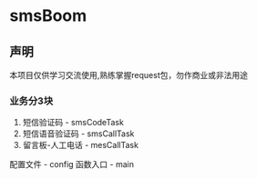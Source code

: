 # smsBoom
## 声明
本项目仅供学习交流使用,熟练掌握request包，勿作商业或非法用途

### 业务分3块

1. 短信验证码 - smsCodeTask
2. 短信语音验证码 - smsCallTask
3. 留言板-人工电话 - mesCallTask

配置文件 - config
函数入口 - main

